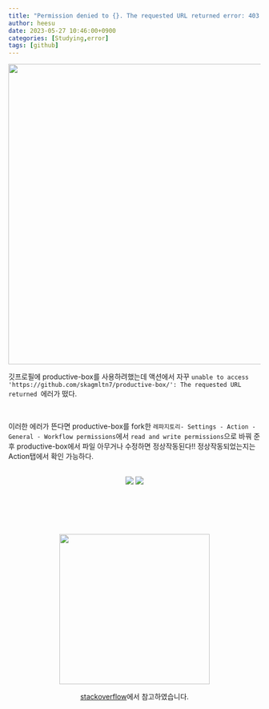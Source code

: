 ```yaml
---
title: "Permission denied to {}. The requested URL returned error: 403 해결방안"
author: heesu
date: 2023-05-27 10:46:00+0900
categories: [Studying,error]
tags: [github]
---
```

<center>
<img src="https://user-images.githubusercontent.com/133394749/241348248-b87e0b06-d8f1-42f5-9aaf-6d2e192dda32.PNG" width="600" height="auto">
</center>

깃프로필에 productive-box를 사용하려했는데 액션에서 자꾸 `unable to access 'https://github.com/skagmltn7/productive-box/': The requested URL returned `에러가 떴다. 



<br>

이러한 에러가 뜬다면 productive-box를 fork한 `레파지토리- Settings - Action - General - Workflow permissions`에서 `read and write permissions`으로 바꿔 준 후 productive-box에서 파일 아무거나 수정하면 정상작동된다!! 정상작동되었는지는 Action탭에서 확인 가능하다.<br><br>

<center>
<img src="https://user-images.githubusercontent.com/133394749/241348490-7f568fb5-99e5-4b31-814a-fe1dd7d309ae.PNG">

<img src="https://user-images.githubusercontent.com/133394749/241348486-ae4658b9-cf4b-432c-b551-ebe170a8947b.PNG">


<br><br><br><br>

<img src="https://user-images.githubusercontent.com/133394749/241348540-ca050024-8a53-40b7-8e58-e30540f7a3e3.gif" width="300" height="auto"/>


[stackoverflow](https://stackoverflow.com/questions/73687176/permission-denied-to-github-actionsbot-the-requested-url-returned-error-403)에서 참고하였습니다.

</center>